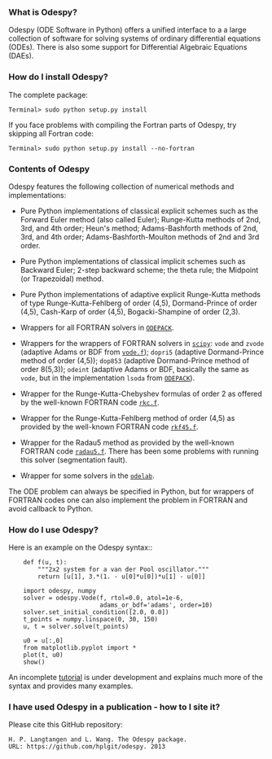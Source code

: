 ### What is Odespy?

Odespy (ODE Software in Python) offers a unified interface to a
a large collection of software for solving systems of ordinary
differential equations (ODEs). There is also some support for
Differential Algebraic Equations (DAEs).

### How do I install Odespy?

The complete package:


~~~~~~~~~~~~~~~~~~~~~~~~~~~~~~~~~~~~~~~~~~~~~~~~~~~~~~~~{.Bash}
Terminal> sudo python setup.py install
~~~~~~~~~~~~~~~~~~~~~~~~~~~~~~~~~~~~~~~~~~~~~~~~~~~~~~~~~~~~~~~

If you face problems with compiling the Fortran parts of Odespy,
try skipping all Fortran code:


~~~~~~~~~~~~~~~~~~~~~~~~~~~~~~~~~~~~~~~~~~~~~~~~~~~~~~~~{.Bash}
Terminal> sudo python setup.py install --no-fortran
~~~~~~~~~~~~~~~~~~~~~~~~~~~~~~~~~~~~~~~~~~~~~~~~~~~~~~~~~~~~~~~

### Contents of Odespy

Odespy features the following collection of numerical methods and
implementations:

  * Pure Python implementations of classical explicit schemes such as
    the Forward Euler method (also called Euler);
    Runge-Kutta methods of 2nd, 3rd, and 4th order; Heun's method;
    Adams-Bashforth methods of 2nd, 3rd, and 4th order;
    Adams-Bashforth-Moulton methods of 2nd and 3rd order.

  * Pure Python implementations of classical implicit schemes such as
    Backward Euler; 2-step backward scheme; the theta rule;
    the Midpoint (or Trapezoidal) method.

  * Pure Python implementations of adaptive explicit Runge-Kutta
    methods of type Runge-Kutta-Fehlberg of order (4,5), Dormand-Prince
    of order (4,5), Cash-Karp of order (4,5), Bogacki-Shampine of order (2,3).

  * Wrappers for all FORTRAN solvers in [`ODEPACK`](http://www.netlib.org/odepack).

  * Wrappers for the wrappers of FORTRAN solvers in [`scipy`](http://www.scipy.org):
    `vode` and `zvode` (adaptive Adams or BDF from [`vode.f`](http://www.netlib.org/ode/vode.f));
    `dopri5` (adaptive Dormand-Prince method of order (4,5));
    `dop853` (adaptive Dormand-Prince method of order 8(5,3));
    `odeint` (adaptive Adams or BDF, basically the same as `vode`, but in the implementation `lsoda` from [`ODEPACK`](http://www.netlib.org/odepack/)).

  * Wrapper for the Runge-Kutta-Chebyshev formulas of order 2 as
    offered by the well-known FORTRAN code [`rkc.f`](http://www.netlib.org/ode/rkc.f).

  * Wrapper for the Runge-Kutta-Fehlberg method of
    order (4,5) as provided by the well-known FORTRAN code [`rkf45.f`](http://www.netlib.org/ode/rkf45.f).

  * Wrapper for the Radau5 method as provided by the well-known FORTRAN code
    [`radau5.f`](http://www.unige.ch/~hairer/prog/stiff/radau5.f).
    There has been some problems with running this solver (segmentation fault).

  * Wrapper for some solvers in the [`odelab`](https://github.com/olivierverdier/odelab).

The ODE problem can always be specified in Python, but for wrappers of
FORTRAN codes one can also implement the problem in FORTRAN and avoid
callback to Python.

### How do I use Odespy?

Here is an example on the Odespy syntax::

        def f(u, t):
            """2x2 system for a van der Pool oscillator."""
            return [u[1], 3.*(1. - u[0]*u[0])*u[1] - u[0]]

        import odespy, numpy
        solver = odespy.Vode(f, rtol=0.0, atol=1e-6,
                             adams_or_bdf='adams', order=10)
        solver.set_initial_condition([2.0, 0.0])
        t_points = numpy.linspace(0, 30, 150)
        u, t = solver.solve(t_points)

        u0 = u[:,0]
        from matplotlib.pyplot import *
        plot(t, u0)
        show()

An incomplete [tutorial](http://hplgit.github.io/odespy/doc/tutorial/html/index.html) is under
development and explains much more of the syntax and provides many
examples.

### I have used Odespy in a publication - how to I site it?

Please cite this GitHub repository:


~~~~~~~~~~~~~~~~~~~~~~~~~~~~~~~~~~~~~~~~~~~~~~~~~~~~~~~~~~~~~~~
H. P. Langtangen and L. Wang. The Odespy package.
URL: https://github.com/hplgit/odespy. 2013
~~~~~~~~~~~~~~~~~~~~~~~~~~~~~~~~~~~~~~~~~~~~~~~~~~~~~~~~~~~~~~~

